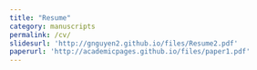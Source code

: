 ```yaml
---
title: "Resume"
category: manuscripts
permalink: /cv/
slidesurl: 'http://gnguyen2.github.io/files/Resume2.pdf'
paperurl: 'http://academicpages.github.io/files/paper1.pdf'
---
```

